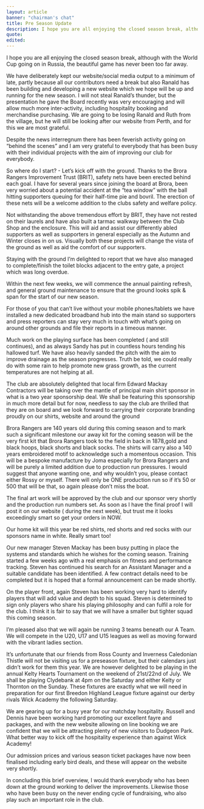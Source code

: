 ```yaml
---
layout: article
banner: "chairman's chat"
title: Pre Season Update
description: I hope you are all enjoying the closed season break, although with the World Cup going on in Russia, the beautiful game has never been too far away.
quote:
edited:
---
```

I hope you are all enjoying the closed season break, although with the World Cup going on in Russia, the beautiful game has never been too far away.

We have deliberately kept our website/social media output to a minimum of late, partly because all our contributors need a break but also Ranald has been building and developing a new website which we hope will be up and running for the new season. I will not steal Ranald’s thunder, but the presentation he gave the Board recently was very encouraging and will allow much more inter-activity, including hospitality booking and merchandise purchasing. We are going to be losing  Ranald and Ruth from the village, but he will still be looking after our website from Perth, and for this we are most grateful.

Despite the news interregnum there has been feverish activity going on “behind the scenes” and I am very grateful to everybody that has been busy with their individual projects with the aim of improving our club for everybody.

So where do I start? - Let’s kick off with the ground. Thanks to the Brora Rangers Improvement Trust (BRIT), safety nets have been erected behind each goal. I have for several years since joining the board at Brora, been very worried about a potential accident at the “tea window” with the ball hitting supporters queuing for their half-time pie and bovril. The erection of these nets will be a welcome addition to the clubs safety and welfare policy.

Not withstanding the above tremendous effort by BRIT, they have not rested on their laurels and have also built a tarmac walkway between the Club Shop and the enclosure. This will aid and assist our differently abled supporters as well as supporters in general especially as the Autumn and Winter closes in on us. Visually both these projects will change the vista of the ground as well as aid the comfort of our supporters.

Staying with the ground I’m delighted to report that we have also managed to complete/finish the toilet blocks adjacent to the entry gate, a project which was long overdue.

Within the next few weeks, we will commence the annual painting refresh, and general ground maintenance to ensure that the ground looks spik & span for the start of our new season.

For those of you that can’t live without your mobile phones/tablets we have installed a new dedicated broadband hub into the main stand so supporters and press reporters can stay very much in touch with what’s going on around other grounds and file their reports in a timeous manner.

Much work on the playing surface has been completed ( and still continues), and as always Sandy has put in countless hours tending his hallowed turf. We have also heavily sanded the pitch with the aim to improve drainage as the season progresses. Truth be told, we could really do with some rain to help promote new grass growth, as the current temperatures are not helping at all.

The club are absolutely delighted that local firm Edward Mackay Contractors will be taking over the mantle of principal main shirt sponsor in what is a two year sponsorship deal. We shall be featuring this sponsorship in much more detail but for now, needless to say the club are thrilled that they are on board and we look forward to carrying their corporate branding proudly on our shirts, website and around the ground

Brora Rangers are 140 years old during this coming season and to mark such a significant milestone our away kit for the coming season will be the very first kit that Brora Rangers took to the field in back in 1878,gold and black hoops, black shorts and black socks. The shirts will carry also a 140 years embroidered motif to acknowledge such a momentous occasion. This will be a bespoke manufacture by Joma especially for Brora Rangers and will be purely a limited addition due to production run pressures. I would suggest that anyone wanting one, and why wouldn’t you, please contact either Rossy or myself. There will only be ONE production run so if it’s 50 or 500 that will be that, so again please don’t miss the boat.

The final art work will be approved by the club and our sponsor very shortly and the production run numbers set. As soon as I have the final proof I will post it on our website ( during the next week), but trust me it looks exceedingly smart so get your orders in NOW.

Our home kit will this year be red shirts, red shorts and red socks with our sponsors name in white. Really smart too!

Our new manager Steven Mackay has been busy putting in place the systems and standards which he wishes for the coming season. Training started a few weeks ago with a real emphasis on fitness and performance tracking. Steven has continued his search for an Assistant Manager and a suitable candidate has been identified. A few contract details need to be completed but it is hoped that a formal announcement can be made shortly.

On the player front, again Steven has been working very hard to identify players that will add value and depth to his squad. Steven is determined to sign only players who share his playing philosophy and can fulfil a role for the club. I think it is fair to say that we will have a smaller but tighter squad this coming season.

I’m pleased also that we will again be running 3 teams beneath our A Team. We will compete  in the U20, U17 and U15 leagues as well as moving forward with the vibrant ladies section.

It’s unfortunate that our friends from Ross County and Inverness Caledonian Thistle will not be visiting us for a preseason fixture, but their calendars  just didn’t work for them this year. We are however delighted to be playing in the annual Kelty Hearts Tournament on the weekend of 21st/22nd of July. We shall be playing Clydebank at 4pm on the Saturday and either Kelty or Thornton on the Sunday. These fixtures are exactly what we will need in preparation for our first Breedon Highland League fixture against our derby rivals Wick Academy the following Saturday.

We are gearing up for a busy year for our matchday hospitality. Russell and Dennis have been working hard promoting our excellent fayre and packages, and with the new website allowing on line booking we are confident that we will be attracting plenty of new visitors to Dudgeon Park. What better way to kick off the hospitality experience than against Wick Academy!  

Our admission prices and various season ticket packages have now been finalised including early bird deals, and these will appear on the website very shortly.

In concluding this brief overview, I would thank everybody who has been down at the ground working to deliver the improvements. Likewise those who have been busy on the never ending cycle of fundraising, who also play such an important role in the club.
